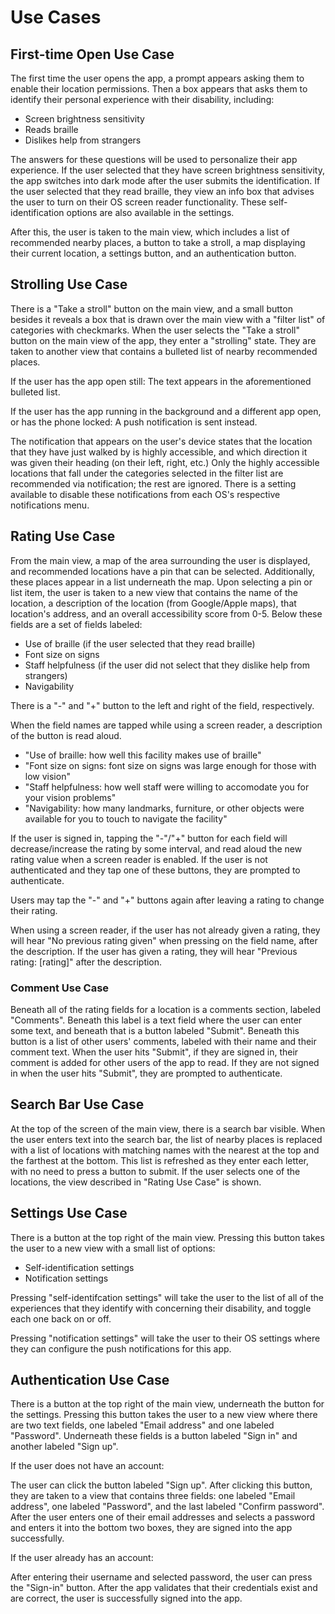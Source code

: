 # Use Cases

## First-time Open Use Case

The first time the user opens the app, a prompt appears asking them to enable their location permissions. Then a box appears that asks them to identify their personal experience with their disability, including:

-   Screen brightness sensitivity
-   Reads braille
-   Dislikes help from strangers

The answers for these questions will be used to personalize their app experience. If the user selected that they have screen brightness sensitivity, the app switches into dark mode after the user submits the identification. If the user selected that they read braille, they view an info box that advises the user to turn on their OS screen reader functionality. These self-identification options are also available in the settings.

After this, the user is taken to the main view, which includes a list of recommended nearby places, a button to take a stroll, a map displaying their current location, a settings button, and an authentication button.

## Strolling Use Case

There is a "Take a stroll" button on the main view, and a small button besides it reveals a box that is drawn over the main view with a "filter list" of categories with checkmarks. When the user selects the "Take a stroll" button on the main view of the app, they enter a "strolling" state. They are taken to another view that contains a bulleted list of nearby recommended places.

If the user has the app open still:
The text appears in the aforementioned bulleted list.

If the user has the app running in the background and a different app open, or has the phone locked:
A push notification is sent instead.

The notification that appears on the user's device states that the location that they have just walked by is highly accessible, and which direction it was given their heading (on their left, right, etc.) Only the highly accessible locations that fall under the categories selected in the filter list are recommended via notification; the rest are ignored. There is a setting available to disable these notifications from each OS's respective notifications menu.

## Rating Use Case

From the main view, a map of the area surrounding the user is displayed, and recommended locations have a pin that can be selected. Additionally, these places appear in a list underneath the map. Upon selecting a pin or list item, the user is taken to a new view that contains the name of the location, a description of the location (from Google/Apple maps), that location's address, and an overall accessibility score from 0-5. Below these fields are a set of fields labeled:

-   Use of braille (if the user selected that they read braille)
-   Font size on signs
-   Staff helpfulness (if the user did not select that they dislike help from strangers)
-   Navigability

There is a "-" and "+" button to the left and right of the field, respectively.

When the field names are tapped while using a screen reader, a description of the button is read aloud.

-   "Use of braille: how well this facility makes use of braille"
-   "Font size on signs: font size on signs was large enough for those with low vision"
-   "Staff helpfulness: how well staff were willing to accomodate you for your vision problems"
-   "Navigability: how many landmarks, furniture, or other objects were available for you to touch to navigate the facility"

If the user is signed in, tapping the "-"/"+" button for each field will decrease/increase the rating by some interval, and read aloud the new rating value when a screen reader is enabled. If the user is not authenticated and they tap one of these buttons, they are prompted to authenticate.

Users may tap the "-" and "+" buttons again after leaving a rating to change their rating.

When using a screen reader, if the user has not already given a rating, they will hear "No previous rating given" when pressing on the field name, after the description. If the user has given a rating, they will hear "Previous rating: [rating]" after the description.

### Comment Use Case

Beneath all of the rating fields for a location is a comments section, labeled "Comments". Beneath this label is a text field where the user can enter some text, and beneath that is a button labeled "Submit". Beneath this button is a list of other users' comments, labeled with their name and their comment text. When the user hits "Submit", if they are signed in, their comment is added for other users of the app to read. If they are not signed in when the user hits "Submit", they are prompted to authenticate.

## Search Bar Use Case

At the top of the screen of the main view, there is a search bar visible. When the user enters text into the search bar, the list of nearby places is replaced with a list of locations with matching names with the nearest at the top and the farthest at the bottom. This list is refreshed as they enter each letter, with no need to press a button to submit. If the user selects one of the locations, the view described in "Rating Use Case" is shown.

## Settings Use Case

There is a button at the top right of the main view. Pressing this button takes the user to a new view with a small list of options:

-   Self-identification settings
-   Notification settings

Pressing "self-identifcation settings" will take the user to the list of all of the experiences that they identify with concerning their disability, and toggle each one back on or off.

Pressing "notification settings" will take the user to their OS settings where they can configure the push notifications for this app.

## Authentication Use Case

There is a button at the top right of the main view, underneath the button for the settings. Pressing this button takes the user to a new view where there are two text fields, one labeled "Email address" and one labeled "Password". Underneath these fields is a button labeled "Sign in" and another labeled "Sign up".

If the user does not have an account:

The user can click the button labeled "Sign up". After clicking this button, they are taken to a view that contains three fields: one labeled "Email address", one labeled "Password", and the last labeled "Confirm password". After the user enters one of their email addresses and selects a password and enters it into the bottom two boxes, they are signed into the app successfully.

If the user already has an account:

After entering their username and selected password, the user can press the "Sign-in" button. After the app validates that their credentials exist and are correct, the user is successfully signed into the app.
